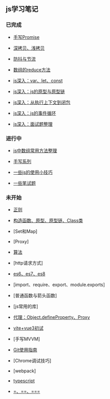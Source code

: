 
## js学习笔记

### 已完成

- [手写Promise](./promise)
- [深拷贝、浅拷贝](./js-copy)
- [防抖与节流](./debounce-throttle)
- [数组的reduce方法](./array-reduce)

- [js深入：var、let、const](./js-variable)
- [js深入：js的原型与原型链](./prototype)
- [js深入：从执行上下文到闭包](./closure)
- [js深入：js的事件循环](./async-js)
- [js深入：面试题整理](./interview)



### 进行中

- [js中数组常用方法整理](./array-methods)
- [手写系列](./handle-codes)
- [一些js的使用小技巧](./js-skills)

- [一些笔试题](./js-interview)



### 未开始

- [正则](./regexp)
- [构造函数、原型、原型链、Class类](./prototype)

- [Set和Map]
- [Proxy]
- [算法](./arithmetic)
- [http请求方式]
- [es6、es7、es8](./es6)
- [import、require、export、module.exports]
- [普通函数与箭头函数]
- [js常用的库]
- [代理：Object.defineProperty、Proxy](./proxy)
- [vite+vue3初试](./vite)

- [手写MVVM]
- [Git使用指南](./git)
- [Chrome调试技巧]
- [webpack]
- [typescript](./ts)
- [=、==、===](js-value)


